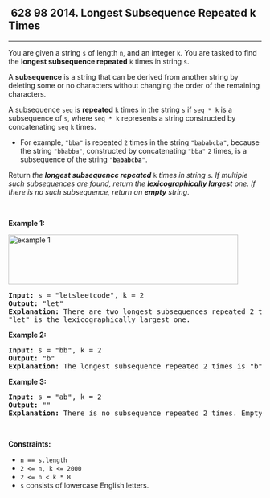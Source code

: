 <h2> 628 98
2014. Longest Subsequence Repeated k Times</h2><hr><div><p>You are given a string <code>s</code> of length <code>n</code>, and an integer <code>k</code>. You are tasked to find the <strong>longest subsequence repeated</strong> <code>k</code> times in string <code>s</code>.</p>

<p>A <strong>subsequence</strong> is a string that can be derived from another string by deleting some or no characters without changing the order of the remaining characters.</p>

<p>A subsequence <code>seq</code> is <strong>repeated</strong> <code>k</code> times in the string <code>s</code> if <code>seq * k</code> is a subsequence of <code>s</code>, where <code>seq * k</code> represents a string constructed by concatenating <code>seq</code> <code>k</code> times.</p>

<ul>
	<li>For example, <code>"bba"</code> is repeated <code>2</code> times in the string <code>"bababcba"</code>, because the string <code>"bbabba"</code>, constructed by concatenating <code>"bba"</code> <code>2</code> times, is a subsequence of the string <code>"<strong><u>b</u></strong>a<strong><u>bab</u></strong>c<strong><u>ba</u></strong>"</code>.</li>
</ul>

<p>Return <em>the <strong>longest subsequence repeated</strong> </em><code>k</code><em> times in string </em><code>s</code><em>. If multiple such subsequences are found, return the <strong>lexicographically largest</strong> one. If there is no such subsequence, return an <strong>empty</strong> string</em>.</p>

<p>&nbsp;</p>
<p><strong class="example">Example 1:</strong></p>
<img alt="example 1" src="https://assets.leetcode.com/uploads/2021/08/30/longest-subsequence-repeat-k-times.png" style="width: 457px; height: 99px;">
<pre><strong>Input:</strong> s = "letsleetcode", k = 2
<strong>Output:</strong> "let"
<strong>Explanation:</strong> There are two longest subsequences repeated 2 times: "let" and "ete".
"let" is the lexicographically largest one.
</pre>

<p><strong class="example">Example 2:</strong></p>

<pre><strong>Input:</strong> s = "bb", k = 2
<strong>Output:</strong> "b"
<strong>Explanation:</strong> The longest subsequence repeated 2 times is "b".
</pre>

<p><strong class="example">Example 3:</strong></p>

<pre><strong>Input:</strong> s = "ab", k = 2
<strong>Output:</strong> ""
<strong>Explanation:</strong> There is no subsequence repeated 2 times. Empty string is returned.
</pre>

<p>&nbsp;</p>
<p><strong>Constraints:</strong></p>

<ul>
	<li><code>n == s.length</code></li>
	<li><code>2 &lt;= n, k &lt;= 2000</code></li>
	<li><code>2 &lt;= n &lt; k * 8</code></li>
	<li><code>s</code> consists of lowercase English letters.</li>
</ul>
</div>